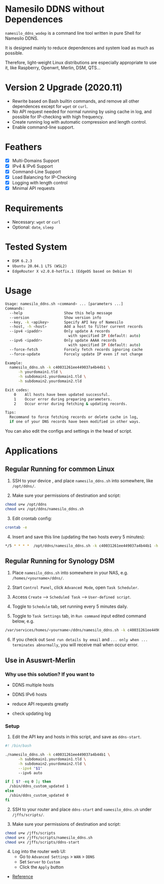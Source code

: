 Namesilo DDNS without Dependences
===================

`namesilo_ddns_wodep` is a command line tool written in pure Shell for Namesilo DDNS.

It is designed mainly to reduce dependences and system load as much as possible.

Therefore, light-weight Linux distributions are especially appropriate to use it, like Raspberry, Openwrt, Merlin, DSM, QTS...

# Version 2 Upgrade (2020.11)

* Rewrite based on Bash builtin commands, and remove all other dependences except for `wget` or `curl`.
* No API request needed for normal running by using cache in log, and possible for IP-checking with high frequency.
* Create running log with automatic compression and length control.
* Enable command-line support.

# Feathers

* [x] Multi-Domains Support
* [x] IPv4 & IPv6 Support
* [x] Command-Line Support
* [x] Load Balancing for IP-Checking
* [x] Logging with length control
* [x] Minimal API requests

# Requirements

* Necessary: `wget` or `curl`
* Optional:  `date`, `sleep`

# Tested System

* `DSM 6.2.3`
* `Ubuntu 20.04.1 LTS (WSL2)`
* `EdgeRouter X v2.0.8-hotfix.1 (EdgeOS based on Debian 9)`

# Usage

```bash
Usage: namesilo_ddns.sh <command> ... [parameters ...]
Commands:
  --help                   Show this help message
  --version                Show version info
  --key, -k <apikey>       Specify API key of Namesilo
  --host, -h <host>        Add a host to filter current records
  --ipv4 <ipaddr>          Only update A records 
                             with specified IP (default: auto)
  --ipv6 <ipaddr>          Only update AAAA records 
                             with specified IP (default: auto)
  --force-fetch            Forcely fetch records ignoring cache
  --force-update           Forcely update IP even if not change

Example:
  namesilo_ddns.sh -k c40031261ee449037a4b44b1 \
      -h yourdomain1.tld \
      -h subdomain1.yourdomain1.tld \
      -h subdomain2.yourdomain2.tld

Exit codes:
    0    All hosts have been updated successful.
    1    Occur error during preparing parameters.
    2    Occur error during fetching & updating records.

Tips:
  Recommand to force fetching records or delete cache in log,
  if one of your DNS records have been modified in other ways.
```

You can also edit the configs and settings in the head of script.

# Applications

## Regular Running for common Linux

  1. SSH to your device , and place `namesilo_ddns.sh` into somewhere, like `/opt/ddns/`.

  2. Make sure your permissions of destination and script:
```bash
chmod u+w /opt/ddns
chmod u+x /opt/ddns/namesilo_ddns.sh
```

  3. Edit crontab config:
```bash
crontab -e
```
  
  4. Insert and save this line (updating the two hosts every 5 minutes):
```bash
*/5 * * * *  /opt/ddns/namesilo_ddns.sh -k c40031261ee449037a4b44b1 -h subdomain1.yourdomain1.tld -h subdomain2.yourdomain2.tld
```


## Regular Running for Synology DSM

  1. Place `namesilo_ddns.sh` into somewhere in your NAS, e.g. `/homes/<yourname>/ddns/`.

  2. Start `Control Panel`, click `Advanced Mode`, open `Task Scheduler`.

  3. Access `Create` --> `Scheduled Task` --> `User-defined script`.

  4. Toggle to `Schedule` tab, set running every 5 minutes daily.

  5. Toggle to `Task Settings` tab, in `Run command` input edited command below, e.g.
```bash
/var/services/homes/<yourname>/ddns/namesilo_ddns.sh -k c40031261ee449037a4b44b1 -h subdomain1.yourdomain1.tld -h subdomain2.yourdomain2.tld
```

  6. If you check out `Send run details by email` and `... only when ... terminates abnormally`, you will receive mail when occur error.

    
## Use in Asuswrt-Merlin

### Why use this solution? If you want to

  * DDNS multiple hosts

  * DDNS IPv6 hosts

  * reduce API requests greatly

  * check updating log

### Setup

  1. Edit the API key and hosts in this script, and save as `ddns-start`.
```bash
#! /bin/bash

./namesilo_ddns.sh -k c40031261ee449037a4b44b1 \
      -h subdomain1.yourdomain1.tld \
      -h subdomain2.yourdomain2.tld \
      --ipv4 "$1"
      --ipv6 auto

if [ $? -eq 0 ]; then
  /sbin/ddns_custom_updated 1
else
  /sbin/ddns_custom_updated 0
fi
```

  2. SSH to  your router and place `ddns-start` and `namesilo_ddns.sh` under `/jffs/scripts/`.

  3. Make sure your permissions of destination and script:
```bash
chmod u+w /jffs/scripts
chmod u+x /jffs/scripts/namesilo_ddns.sh
chmod u+x /jffs/scripts/ddns-start
```

  4. Log into the router web UI:
      - Go to `Advanced Settings` > `WAN` > `DDNS`
      - Set `Server` to `Custom`
      - Click the `Apply` button

- [Reference](https://github.com/alphabt/asuswrt-merlin-ddns-namesilo)
